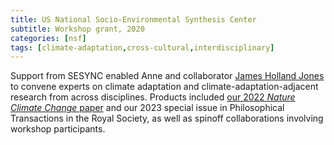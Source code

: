 ```yaml
---
title: US National Socio-Environmental Synthesis Center
subtitle: Workshop grant, 2020
categories: [nsf]
tags: [climate-adaptation,cross-cultural,interdisciplinary]
---
```

Support from SESYNC enabled Anne and collaborator [James Holland Jones](https://heeh.stanford.edu/) to convene experts on climate adaptation and climate-adaptation-adjacent research from across disciplines. Products included [our 2022 _Nature Climate Change_ paper](https://drive.google.com/file/d/17ybZHzYKK9SyaUuObjfVC5VbWQr9GA0n/) and our 2023 special issue in Philosophical Transactions in the Royal Society, as well as spinoff collaborations involving workshop participants.
